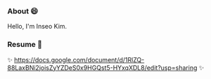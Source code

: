### About 😄

Hello, I'm Inseo Kim.

### Resume :memo:

✨ https://docs.google.com/document/d/1RlZQ-88LaxBNi2joisZyYZDeS0x9HGQst5-HYxqXDL8/edit?usp=sharing ✨
